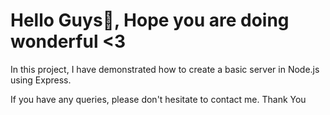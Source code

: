 <h1>Hello Guys👋, Hope you are doing wonderful <3</h1>

  
  <p>In this project, I have demonstrated how to create a basic server in Node.js using Express. </p>
  <span>If you have any queries, please don't hesitate to contact me. Thank You</span>
